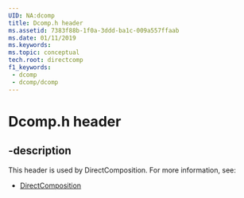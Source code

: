 ```yaml
---
UID: NA:dcomp
title: Dcomp.h header
ms.assetid: 7383f88b-1f0a-3ddd-ba1c-009a557ffaab
ms.date: 01/11/2019
ms.keywords: 
ms.topic: conceptual
tech.root: directcomp
f1_keywords:
 - dcomp
 - dcomp/dcomp
---
```


# Dcomp.h header


## -description

This header is used by DirectComposition. For more information, see:

- [DirectComposition](../_directcomp/index.md)

